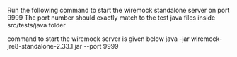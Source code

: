 Run the following command to start the wiremock standalone server on port 9999
The port number should exactly match to the test java files inside src/tests/java folder

command to start the wiremock server is given below
java -jar wiremock-jre8-standalone-2.33.1.jar --port 9999
